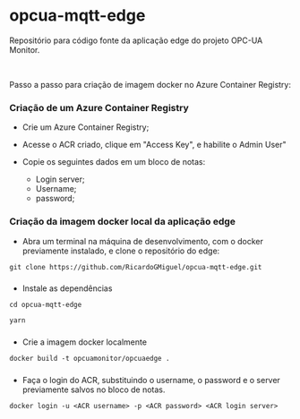 # opcua-mqtt-edge

Repositório para código fonte da aplicação edge do projeto OPC-UA Monitor.

<br>

Passo a passo para criação de imagem docker no Azure Container Registry:

### Criação de um Azure Container Registry

- Crie um Azure Container Registry;
- Acesse o ACR criado, clique em "Access Key", e habilite o Admin User"
- Copie os seguintes dados em um bloco de notas:

  - Login server;
  - Username;
  - password;
 
### Criação da imagem docker local da aplicação edge 

- Abra um terminal na máquina de desenvolvimento, com o docker previamente instalado, e clone o repositório do edge:

```
git clone https://github.com/RicardoGMiguel/opcua-mqtt-edge.git
```

###

- Instale as dependências

```
cd opcua-mqtt-edge
```
```
yarn
```

###

- Crie a imagem docker localmente

```
docker build -t opcuamonitor/opcuaedge .
```

###

- Faça o login do ACR, substituindo o username, o password e o server previamente salvos no bloco de notas.

```
docker login -u <ACR username> -p <ACR password> <ACR login server>
```



